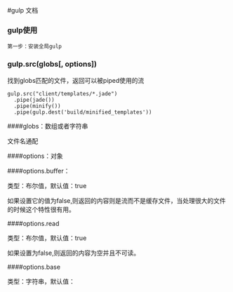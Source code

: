 #gulp 文档
### gulp使用
    第一步：安装全局gulp
    
### gulp.src(globs[, options])
找到globs匹配的文件，返回可以被piped使用的流

    gulp.src("client/templates/*.jade")
      .pipe(jade())
      .pipe(minify())
      .pipe(gulp.dest('build/minified_templates'))
    
####globs：数组或者字符串

文件名通配

####options：对象

####options.buffer：

类型：布尔值，默认值：true

如果设置它的值为false,则返回的内容则是流而不是缓存文件，当处理很大的文件的时候这个特性很有用。

####options.read

类型：布尔值，默认值：true

如果设置为false,则返回的内容为空并且不可读。

####options.base

类型：字符串，默认值：

  
